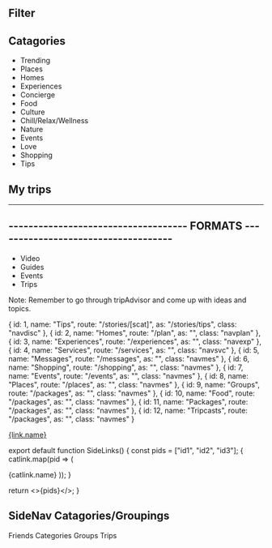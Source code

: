 ## Filter

## Catagories

- Trending
- Places
- Homes
- Experiences
- Concierge
- Food
- Culture
- Chill/Relax/Wellness
- Nature
- Events
- Love
- Shopping
- Tips

## My trips

---

## ------------------------------------ FORMATS ------------------------------------

- Video
- Guides
- Events
- Trips

Note: Remember to go through tripAdvisor and come up with ideas and topics.

{
id: 1,
name: "Tips",
route: "/stories/[scat]",
as: "/stories/tips",
class: "navdisc"
},
{
id: 2,
name: "Homes",
route: "/plan",
as: "",
class: "navplan"
},
{
id: 3,
name: "Experiences",
route: "/experiences",
as: "",
class: "navexp"
},
{
id: 4,
name: "Services",
route: "/services",
as: "",
class: "navsvc"
},
{
id: 5,
name: "Messages",
route: "/messages",
as: "",
class: "navmes"
},
{
id: 6,
name: "Shopping",
route: "/shopping",
as: "",
class: "navmes"
},
{
id: 7,
name: "Events",
route: "/events",
as: "",
class: "navmes"
},
{
id: 8,
name: "Places",
route: "/places",
as: "",
class: "navmes"
},
{
id: 9,
name: "Groups",
route: "/packages",
as: "",
class: "navmes"
},
{
id: 10,
name: "Food",
route: "/packages",
as: "",
class: "navmes"
},
{
id: 11,
name: "Packages",
route: "/packages",
as: "",
class: "navmes"
},
{
id: 12,
name: "Tripcasts",
route: "/packages",
as: "",
class: "navmes"
}

<SideLink key={link.id} className="">
        <a href={link.route.toString()}>
          <span>{link.name}</span>
        </a>
      </SideLink>

export default function SideLinks() {
const pids = ["id1", "id2", "id3"];
{
catlink.map(pid => (

<Link href="/post/[pid]" as={`/post/${pid.as}`}>
<SideLink key={catlink.id} className="">
<a>
<span>{catlink.name}</span>
</a>
</SideLink>
</Link>
));
}

return <>{pids}</>;
}

## SideNav Catagories/Groupings

Friends
Categories
Groups
Trips
